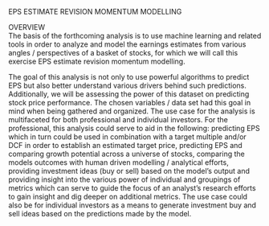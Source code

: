 EPS ESTIMATE REVISION MOMENTUM MODELLING

OVERVIEW  
The basis of the forthcoming analysis is to use machine learning and related tools in order to analyze and model the earnings estimates from various angles / perspectives of a basket of stocks, for which we will call this exercise EPS estimate revision momentum modelling.

The goal of this analysis is not only to use powerful algorithms to predict EPS but also better understand various drivers behind such predictions. Additionally, we will be assessing the power of this dataset on predicting stock price performance. The chosen variables / data set had this goal in mind when being gathered and organized. The use case for the analysis is multifaceted for both professional and individual investors. For the professional, this analysis could serve to aid in the following: predicting EPS which in turn could be used in combination with a target multiple and/or DCF in order to establish an estimated target price, predicting EPS and comparing growth potential across a universe of stocks, comparing the models outcomes with human driven modelling / analytical efforts, providing investment ideas (buy or sell) based on the model’s output and providing insight into the various power of individual and groupings of metrics which can serve to guide the focus of an analyst’s research efforts to gain insight and dig deeper on additional metrics. The use case could also be for individual investors as a means to generate investment buy and sell ideas based on the predictions made by the model.
